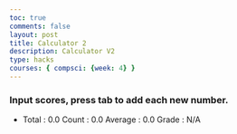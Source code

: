 ```yaml
---
toc: true
comments: false
layout: post
title: Calculator 2
description: Calculator V2
type: hacks
courses: { compsci: {week: 4} }
---
```


<!-- Help Message -->
<h3>Input scores, press tab to add each new number.</h3>
<!-- Totals -->
<ul>
<li>
    Total : <span id="total">0.0</span>
    Count : <span id="count">0.0</span>
    Average : <span id="average">0.0</span>
    Grade : <span id="grade">N/A</span>
</li>
</ul>
<!-- Rows added using scores ID -->
<div id="scores">
    <!-- JavaScript-generated inputs go here -->
</div>

<script>
// Executes on input event and calculates totals
function calculator(event) {
    var key = event.key;
    // Check if the pressed key is the "Tab" key (key code 9) or "Enter" key (key code 13)
    if (key === "Tab" || key === "Enter") { 
        event.preventDefault(); // Prevent default behavior (tabbing to the next element)
   
        var array = document.getElementsByName('score'); // setup array of scores
        var total = 0;  // running total
        var count = 0;  // count of input elements with valid values

        for (var i = 0; i < array.length; i++) {  // iterate through array
            var value = array[i].value;
            if (parseFloat(value)) {
                var parsedValue = parseFloat(value);
                total += parsedValue;  // add to running total
                count++;
            }
        }

        // update totals
        document.getElementById('total').innerHTML = total.toFixed(2); // show two decimals
        document.getElementById('count').innerHTML = count;

        if (count > 0) {
            var average = (total / count).toFixed(2);
            document.getElementById('average').innerHTML = average;
            document.getElementById('grade').innerHTML = calculateGrade(parseFloat(average));
        } else {
            document.getElementById('average').innerHTML = "0.0";
            document.getElementById('grade').innerHTML = "N/A";
        }

        // adds newInputLine, only if all array values satisfy parseFloat 
        if (count === document.getElementsByName('score').length) {
            newInputLine(count); // make a new input line
        }
    }
}

// Calculates a letter grade based on the average score
function calculateGrade(average) {
    if (average >= 90) {
        return 'A';
    } else if (average >= 80) {
        return 'B';
    } else if (average >= 70) {
        return 'C';
    } else if (average >= 60) {
        return 'D';
    } else {
        return 'F';
    }
}

// Creates a new input box
function newInputLine(index) {
    // ... (your existing code for creating input lines)
}

// Attach the event handler to the document body
document.body.addEventListener('keydown', calculator);

// Creates 1st input box on Window load
newInputLine(0);
</script>